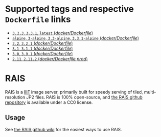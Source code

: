 # Supported tags and respective `Dockerfile` links

- [`3`, `3.3`, `3.3.1`, `latest` (*docker/Dockerfile*)](https://github.com/uoregon-libraries/rais-image-server/blob/v3.3.1/docker/Dockerfile)
- [`alpine`, `3-alpine`, `3.3-alpine`, `3.3.1-alpine` (*docker/Dockerfile*)](https://github.com/uoregon-libraries/rais-image-server/blob/v3.3.1/docker/Dockerfile-alpine)
- [`3.2`, `3.2.1` (*docker/Dockerfile*)](https://github.com/uoregon-libraries/rais-image-server/blob/v3.2.1/docker/Dockerfile)
- [`3.1`, `3.1.1` (*docker/Dockerfile*)](https://github.com/uoregon-libraries/rais-image-server/blob/v3.1.1/docker/Dockerfile)
- [`3.0`, `3.0.1` (*docker/Dockerfile*)](https://github.com/uoregon-libraries/rais-image-server/blob/v3.0.1/docker/Dockerfile)
- [`2.11`, `2.11.2` (*docker/Dockerfile.prod*)](https://github.com/uoregon-libraries/rais-image-server/blob/v2.11.2/docker/Dockerfile.prod)

# RAIS

RAIS is a [IIIF](http://iiif.io/) image server, primarily built for speedy serving of tiled, multi-resolution JP2 files.  RAIS is 100% open-source, and [the RAIS github repository](https://github.com/uoregon-libraries/rais-image-server) is available under a CC0 license.

## Usage

See [the RAIS github wiki](https://github.com/uoregon-libraries/rais-image-server/wiki/Docker-Demo) for the easiest ways to use RAIS.
